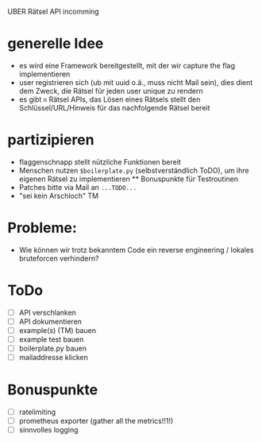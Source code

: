 UBER Rätsel API incomming

# generelle Idee
* es wird eine Framework bereitgestellt, mit der wir capture the flag implementieren
* user registrieren sich (ub mit uuid o.ä., muss nicht Mail sein), dies dient dem Zweck, die Rätsel für jeden user unique zu rendern
* es gibt `n` Rätsel APIs, das Lösen eines Rätsels stellt den Schlüssel/URL/Hinweis für das nachfolgende Rätsel bereit

# partizipieren
* flaggenschnapp stellt nützliche Funktionen bereit
* Menschen nutzen `$boilerplate.py` (selbstverständlich ToDO), um ihre eigenen Rätsel zu implementieren
** Bonuspunkte für Testroutinen
* Patches bitte via Mail an `...TODO...`
* "sei kein Arschloch" TM

# Probleme:
* Wie können wir trotz bekanntem Code ein reverse engineering / lokales bruteforcen verhindern?

# ToDo
* [ ] API verschlanken
* [ ] API dokumentieren
* [ ] example(s) (TM) bauen
* [ ] example test bauen
* [ ] boilerplate.py bauen
* [ ] mailaddresse klicken

# Bonuspunkte
* [ ] ratelimiting
* [ ] prometheus exporter (gather all the metrics!!1!)
* [ ] sinnvolles logging
